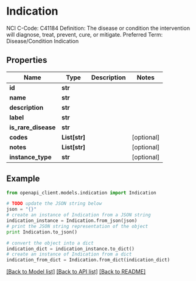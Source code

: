 # Indication

NCI C-Code: C41184 Definition: The disease or condition the intervention will diagnose, treat, prevent, cure, or mitigate. Preferred Term: Disease/Condition Indication

## Properties
Name | Type | Description | Notes
------------ | ------------- | ------------- | -------------
**id** | **str** |  | 
**name** | **str** |  | 
**description** | **str** |  | 
**label** | **str** |  | 
**is_rare_disease** | **str** |  | 
**codes** | **List[str]** |  | [optional] 
**notes** | **List[str]** |  | [optional] 
**instance_type** | **str** |  | [optional] 

## Example

```python
from openapi_client.models.indication import Indication

# TODO update the JSON string below
json = "{}"
# create an instance of Indication from a JSON string
indication_instance = Indication.from_json(json)
# print the JSON string representation of the object
print Indication.to_json()

# convert the object into a dict
indication_dict = indication_instance.to_dict()
# create an instance of Indication from a dict
indication_from_dict = Indication.from_dict(indication_dict)
```
[[Back to Model list]](../README.md#documentation-for-models) [[Back to API list]](../README.md#documentation-for-api-endpoints) [[Back to README]](../README.md)


